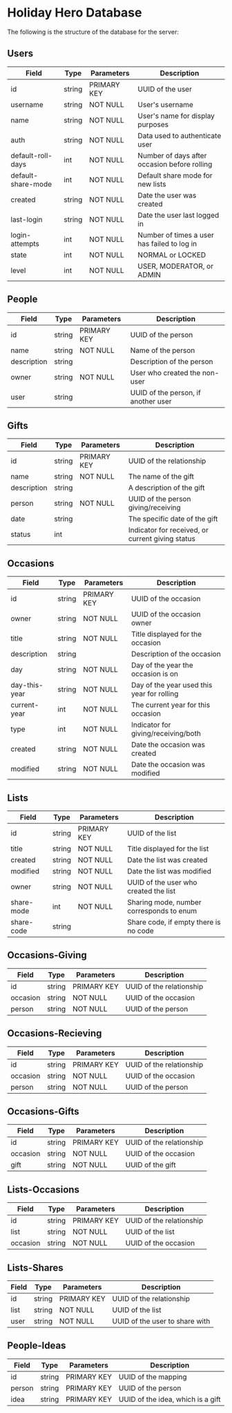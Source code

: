 Holiday Hero Database
=====================

The following is the structure of the database for the server:

## Users

| Field                 | Type          | Parameters                | Description                                       |
|-----------------------|---------------|---------------------------|---------------------------------------------------|
| id                    | string        | PRIMARY KEY               | UUID of the user                                  |
| username              | string        | NOT NULL                  | User's username                                   |
| name                  | string        | NOT NULL                  | User's name for display purposes                  |
| auth                  | string        | NOT NULL                  | Data used to authenticate user                    |
| default-roll-days     | int           | NOT NULL                  | Number of days after occasion before rolling      |
| default-share-mode    | int           | NOT NULL                  | Default share mode for new lists                  |
| created               | string        | NOT NULL                  | Date the user was created                         |
| last-login            | string        | NOT NULL                  | Date the user last logged in                      |
| login-attempts        | int           | NOT NULL                  | Number of times a user has failed to log in       |
| state                 | int           | NOT NULL                  | NORMAL or LOCKED                                  |
| level                 | int           | NOT NULL                  | USER, MODERATOR, or ADMIN                         |

## People

| Field                 | Type          | Parameters                | Description                                       |
|-----------------------|---------------|---------------------------|---------------------------------------------------|
| id                    | string        | PRIMARY KEY               | UUID of the person                                |
| name                  | string        | NOT NULL                  | Name of the person                                |
| description           | string        |                           | Description of the person                         |
| owner                 | string        | NOT NULL                  | User who created the non-user                     |
| user                  | string        |                           | UUID of the person, if another user               |

## Gifts

| Field                 | Type          | Parameters                | Description                                       |
|-----------------------|---------------|---------------------------|---------------------------------------------------|
| id                    | string        | PRIMARY KEY               | UUID of the relationship                          |
| name                  | string        | NOT NULL                  | The name of the gift                              |
| description           | string        |                           | A description of the gift                         |
| person                | string        | NOT NULL                  | UUID of the person giving/receiving               |
| date                  | string        |                           | The specific date of the gift                     |
| status                | int           |                           | Indicator for received, or current giving status  |

## Occasions

| Field                 | Type          | Parameters                | Description                                       |
|-----------------------|---------------|---------------------------|---------------------------------------------------|
| id                    | string        | PRIMARY KEY               | UUID of the occasion                              |
| owner                 | string        | NOT NULL                  | UUID of the occasion owner                        |
| title                 | string        | NOT NULL                  | Title displayed for the occasion                  |
| description           | string        |                           | Description of the occasion                       |
| day                   | string        | NOT NULL                  | Day of the year the occasion is on                |
| day-this-year         | string        | NOT NULL                  | Day of the year used this year for rolling        |
| current-year          | int           | NOT NULL                  | The current year for this occasion                |
| type                  | int           | NOT NULL                  | Indicator for giving/receiving/both               |
| created               | string        | NOT NULL                  | Date the occasion was created                     |
| modified              | string        | NOT NULL                  | Date the occasion was modified                    |

## Lists

| Field                 | Type          | Parameters                | Description                                       |
|-----------------------|---------------|---------------------------|---------------------------------------------------|
| id                    | string        | PRIMARY KEY               | UUID of the list                                  |
| title                 | string        | NOT NULL                  | Title displayed for the list                      |
| created               | string        | NOT NULL                  | Date the list was created                         |
| modified              | string        | NOT NULL                  | Date the list was modified                        |
| owner                 | string        | NOT NULL                  | UUID of the user who created the list             |
| share-mode            | int           | NOT NULL                  | Sharing mode, number corresponds to enum          |
| share-code            | string        |                           | Share code, if empty there is no code             |

## Occasions-Giving

| Field                 | Type          | Parameters                | Description                                       |
|-----------------------|---------------|---------------------------|---------------------------------------------------|
| id                    | string        | PRIMARY KEY               | UUID of the relationship                          |
| occasion              | string        | NOT NULL                  | UUID of the occasion                              |
| person                | string        | NOT NULL                  | UUID of the person                                |

## Occasions-Recieving

| Field                 | Type          | Parameters                | Description                                       |
|-----------------------|---------------|---------------------------|---------------------------------------------------|
| id                    | string        | PRIMARY KEY               | UUID of the relationship                          |
| occasion              | string        | NOT NULL                  | UUID of the occasion                              |
| person                | string        | NOT NULL                  | UUID of the person                                |

## Occasions-Gifts  

| Field                 | Type          | Parameters                | Description                                       |
|-----------------------|---------------|---------------------------|---------------------------------------------------|
| id                    | string        | PRIMARY KEY               | UUID of the relationship                          |
| occasion              | string        | NOT NULL                  | UUID of the occasion                              |
| gift                  | string        | NOT NULL                  | UUID of the gift                                  |

## Lists-Occasions

| Field                 | Type          | Parameters                | Description                                       |
|-----------------------|---------------|---------------------------|---------------------------------------------------|
| id                    | string        | PRIMARY KEY               | UUID of the relationship                          |
| list                  | string        | NOT NULL                  | UUID of the list                                  |
| occasion              | string        | NOT NULL                  | UUID of the occasion                              |

## Lists-Shares

| Field                 | Type          | Parameters                | Description                                       |
|-----------------------|---------------|---------------------------|---------------------------------------------------|
| id                    | string        | PRIMARY KEY               | UUID of the relationship                          |
| list                  | string        | NOT NULL                  | UUID of the list                                  |
| user                  | string        | NOT NULL                  | UUID of the user to share with                    |

## People-Ideas

| Field                 | Type          | Parameters                | Description                                       |
|-----------------------|---------------|---------------------------|---------------------------------------------------|
| id                    | string        | PRIMARY KEY               | UUID of the mapping                               |
| person                | string        | PRIMARY KEY               | UUID of the person                                |
| idea                  | string        | PRIMARY KEY               | UUID of the idea, which is a gift                 |

